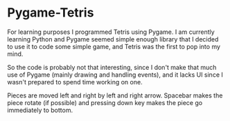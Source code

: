 # Pygame-Tetris
For learning purposes I programmed Tetris using Pygame. I am currently learning Python and Pygame seemed simple enough library
that I decided to use it to code some simple game, and Tetris was the first to pop into my mind. 

So the code is probably not that interesting, since I don't make that much use of Pygame (mainly drawing and handling events), and it
lacks UI since I wasn't prepared to spend time working on one.

Pieces are moved left and right by left and right arrow. Spacebar makes the piece rotate (if possible) and pressing down key makes
the piece go immediately to bottom.

